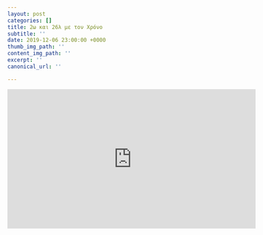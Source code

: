 ```yaml
---
layout: post
categories: []
title: 2ω και 26λ με τον Χρόνο
subtitle: ''
date: 2019-12-06 23:00:00 +0000
thumb_img_path: ''
content_img_path: ''
excerpt: ''
canonical_url: ''

---
```

<iframe width="560" height="315" src="https://www.youtube.com/embed/aO7Dk11cjqA" frameborder="0" allow="accelerometer; autoplay; encrypted-media; gyroscope; picture-in-picture" allowfullscreen></iframe>